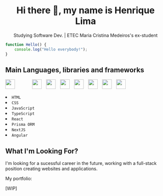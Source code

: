 <h1 align="center">Hi there 👋, my name is Henrique Lima</h1>
<p align="center">Studying Software Dev. | ETEC Maria Cristina Medeiros's ex-student</p>

```javascript
function Hello() {
	console.log("Hello everybody!");
}
```

<h2 align="left">Main Languages, libraries and frameworks</h2>
<p align="left">
  <img width="30px" style="padding-right:40px" src="https://cdn.jsdelivr.net/gh/devicons/devicon/icons/html5/html5-original.svg" />
  <img width="30px" style="padding-left:10px" src="https://cdn.jsdelivr.net/gh/devicons/devicon/icons/css3/css3-original.svg" />
  <img width="30px" style="padding-left:10px" src="https://cdn.jsdelivr.net/gh/devicons/devicon/icons/javascript/javascript-original.svg" />
<img width="30px" style="padding-left:10px" src="https://cdn.jsdelivr.net/gh/devicons/devicon/icons/typescript/typescript-original.svg" />
  <img width="30px" style="padding-left:10px" src="https://cdn.jsdelivr.net/gh/devicons/devicon/icons/react/react-original.svg" />
  <img width="30px" style="padding-left:10px" src="https://cdn.jsdelivr.net/gh/devicons/devicon/icons/prisma/prisma-original.svg" />
  <img width="30px" style="padding-left:10px" src="https://cdn.jsdelivr.net/gh/devicons/devicon/icons/nextjs/nextjs-original.svg" />
  <img width="30px" style="padding-left:10px" src="https://cdn.jsdelivr.net/gh/devicons/devicon/icons/angular/angular-original.svg" />
</p>
<li><code>HTML</code></li>
<li><code>CSS</code></li>
<li><code>JavaScript</code></li>
<li><code>TypeScript</code></li>
<li><code>React</code></li>
<li><code>Prisma ORM</code></li>
<li><code>NextJS</code></li>
<li><code>Angular</code></li>

<h2 align="left">What I'm Looking For?</h2>
<p>I'm looking for a sucessful career in the future, working with a full-stack position creating websites and applications.</p>

<p>My portfolio:</p> [WIP]
